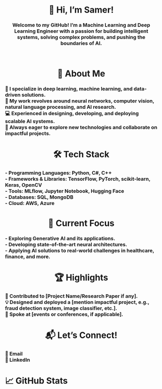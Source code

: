 <div align="center">
  <h1>👋 Hi, I’m Samer!</h1>
<h3> Welcome to my GitHub! I’m a Machine Learning and Deep Learning Engineer with a passion for building intelligent systems, solving complex problems, and pushing the boundaries of AI. </h3>
</div>
<br>
<div align="center">
  <h1> 🌟 About Me   </h1>
</div>
<h3>
🧠 I specialize in deep learning, machine learning, and data-driven solutions.<br>
🔬 My work revolves around neural networks, computer vision, natural language processing, and AI research.<br>
💻 Experienced in designing, developing, and deploying scalable AI systems.<br>
🚀 Always eager to explore new technologies and collaborate on impactful projects.<br>
</h3>

<div align="center">
  <h1> 🛠️ Tech Stack   </h1>
</div>
<h3>
<b>- Programming Languages:</b> Python, C#, C++<br>
<b>- Frameworks & Libraries:</b> TensorFlow, PyTorch, scikit-learn, Keras, OpenCV<br>
<b>- Tools:</b> MLflow, Jupyter Notebook, Hugging Face<br>
<b>- Databases:</b> SQL, MongoDB<br>
<b>- Cloud:</b> AWS, Azure<br>
</h3>

<div align="center">
  <h1> 🔭 Current Focus </h1>
</div>
<h3>
- Exploring Generative AI and its applications.<br>
- Developing state-of-the-art neural architectures.<br>
- Applying AI solutions to real-world challenges in healthcare, finance, and more.<br>
</h3>

<div align="center">
  <h1> 🏆 Highlights </h1>
</div>
<h3>
🏅 Contributed to [Project Name/Research Paper if any].<br>
💡 Designed and deployed a [mention impactful project, e.g., fraud detection system, image classifier, etc.].<br>
🎤 Spoke at [events or conferences, if applicable].<br>
</h3>

<div align="center">
  <h1> 📬 Let’s Connect! </h1>
</div>
<h3>
📩 Email<br>
💼 LinkedIn<br>
</h3>

# 📈 GitHub Stats


